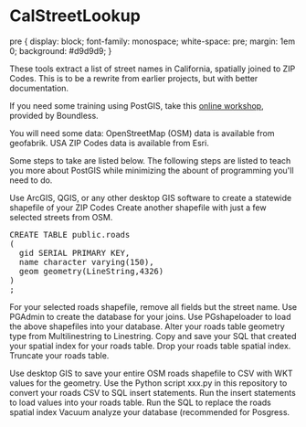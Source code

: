 # CalStreetLookup

pre {
    display: block;
    font-family: monospace;
    white-space: pre;
    margin: 1em 0;
    background: #d9d9d9;
} 
</style>

These tools extract a list of street names in California, spatially joined to ZIP Codes. This is to be a rewrite from earlier projects, but with better documentation.

If you need some training using PostGIS, take this <a href="http://workshops.boundlessgeo.com/postgis-intro/">online workshop</a>, provided by Boundless.

You will need some data:
OpenStreetMap (OSM) data is available from geofabrik.
USA ZIP Codes data is available from Esri.

Some steps to take are listed below. The following steps are listed to teach you more about PostGIS while minimizing the abount of programming you'll need to do.

Use ArcGIS, QGIS, or any other desktop GIS software to create a statewide shapefile of your ZIP Codes
Create another shapefile with just a few selected streets from OSM.

<pre>
CREATE TABLE public.roads
(
  gid SERIAL PRIMARY KEY,
  name character varying(150),
  geom geometry(LineString,4326)
)
;
</pre>


For your selected roads shapefile, remove all fields but the street name.
Use PGAdmin to create the database for your joins.
Use PGshapeloader to load the above shapefiles into your database.
Alter your roads table geometry type from Multilinestring to Linestring.
Copy and save your SQL that created your spatial index for your roads table.
Drop your roads table spatial index.
Truncate your roads table.

Use desktop GIS to save your entire OSM roads shapefile to CSV with WKT values for the geometry.
Use the Python script xxx.py in this repository to convert your roads CSV to SQL insert statements.
Run the insert statements to load values into your roads table.
Run the SQL to replace the roads spatial index
Vacuum analyze your database (recommended for Posgress.
